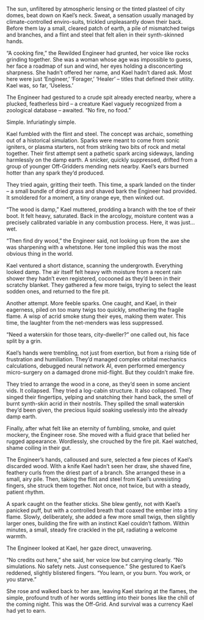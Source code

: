 The sun, unfiltered by atmospheric lensing or the tinted plasteel of city domes, beat down on Kael’s neck. Sweat, a sensation usually managed by climate-controlled enviro-suits, trickled unpleasantly down their back. Before them lay a small, cleared patch of earth, a pile of mismatched twigs and branches, and a flint and steel that felt alien in their synth-skinned hands.

“A cooking fire,” the Rewilded Engineer had grunted, her voice like rocks grinding together. She was a woman whose age was impossible to guess, her face a roadmap of sun and wind, her eyes holding a disconcerting sharpness. She hadn’t offered her name, and Kael hadn’t dared ask. Most here were just ‘Engineer,’ ‘Forager,’ ‘Healer’ – titles that defined their utility. Kael was, so far, ‘Useless.’

The Engineer had gestured to a crude spit already erected nearby, where a plucked, featherless bird – a creature Kael vaguely recognized from a zoological database – awaited. “No fire, no food.”

Simple. Infuriatingly simple.

Kael fumbled with the flint and steel. The concept was archaic, something out of a historical simulation. Sparks were meant to come from sonic igniters, or plasma starters, not from striking two bits of rock and metal together. Their first attempt sent a pathetic spark arcing sideways, landing harmlessly on the damp earth. A snicker, quickly suppressed, drifted from a group of younger Off-Gridders mending nets nearby. Kael’s ears burned hotter than any spark they’d produced.

They tried again, gritting their teeth. This time, a spark landed on the tinder – a small bundle of dried grass and shaved bark the Engineer had provided. It smoldered for a moment, a tiny orange eye, then winked out.

“The wood is damp,” Kael muttered, prodding a branch with the toe of their boot. It felt heavy, saturated. Back in the arcology, moisture content was a precisely calibrated variable in any combustion process. Here, it was just… wet.

“Then find dry wood,” the Engineer said, not looking up from the axe she was sharpening with a whetstone. Her tone implied this was the most obvious thing in the world.

Kael ventured a short distance, scanning the undergrowth. Everything looked damp. The air itself felt heavy with moisture from a recent rain shower they hadn’t even registered, cocooned as they’d been in their scratchy blanket. They gathered a few more twigs, trying to select the least sodden ones, and returned to the fire pit.

Another attempt. More feeble sparks. One caught, and Kael, in their eagerness, piled on too many twigs too quickly, smothering the fragile flame. A wisp of acrid smoke stung their eyes, making them water. This time, the laughter from the net-menders was less suppressed.

“Need a waterskin for those tears, city-dweller?” one called out, his face split by a grin.

Kael’s hands were trembling, not just from exertion, but from a rising tide of frustration and humiliation. They’d managed complex orbital mechanics calculations, debugged neural network AI, even performed emergency micro-surgery on a damaged drone mid-flight. But they couldn’t make fire.

They tried to arrange the wood in a cone, as they’d seen in some ancient vids. It collapsed. They tried a log-cabin structure. It also collapsed. They singed their fingertips, yelping and snatching their hand back, the smell of burnt synth-skin acrid in their nostrils. They spilled the small waterskin they’d been given, the precious liquid soaking uselessly into the already damp earth.

Finally, after what felt like an eternity of fumbling, smoke, and quiet mockery, the Engineer rose. She moved with a fluid grace that belied her rugged appearance. Wordlessly, she crouched by the fire pit. Kael watched, shame coiling in their gut.

The Engineer’s hands, calloused and sure, selected a few pieces of Kael’s discarded wood. With a knife Kael hadn’t seen her draw, she shaved fine, feathery curls from the driest part of a branch. She arranged these in a small, airy pile. Then, taking the flint and steel from Kael’s unresisting fingers, she struck them together. Not once, not twice, but with a steady, patient rhythm.

A spark caught on the feather sticks. She blew gently, not with Kael’s panicked puff, but with a controlled breath that coaxed the ember into a tiny flame. Slowly, deliberately, she added a few more small twigs, then slightly larger ones, building the fire with an instinct Kael couldn’t fathom. Within minutes, a small, steady fire crackled in the pit, radiating a welcome warmth.

The Engineer looked at Kael, her gaze direct, unwavering.

“No credits out here,” she said, her voice low but carrying clearly. “No simulations. No safety nets. Just consequence.” She gestured to Kael’s reddened, slightly blistered fingers. “You learn, or you burn. You work, or you starve.”

She rose and walked back to her axe, leaving Kael staring at the flames, the simple, profound truth of her words settling into their bones like the chill of the coming night. This was the Off-Grid. And survival was a currency Kael had yet to earn.
